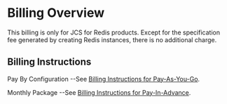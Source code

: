 ﻿# Billing Overview

This billing is only for JCS for Redis products. Except for the specification fee generated by creating Redis instances, there is no additional charge.

## Billing Instructions
Pay By Configuration
--See  [Billing Instructions for Pay-As-You-Go](https://www.jdcloud.com/help/detail/1393/isCatalog/1).

Monthly Package
--See [Billing Instructions for Pay-In-Advance](https://www.jdcloud.com/help/detail/1392/isCatalog/1).
